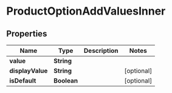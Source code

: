 

# ProductOptionAddValuesInner


## Properties

Name | Type | Description | Notes
------------ | ------------- | ------------- | -------------
**value** | **String** |  | 
**displayValue** | **String** |  |  [optional]
**isDefault** | **Boolean** |  |  [optional]



